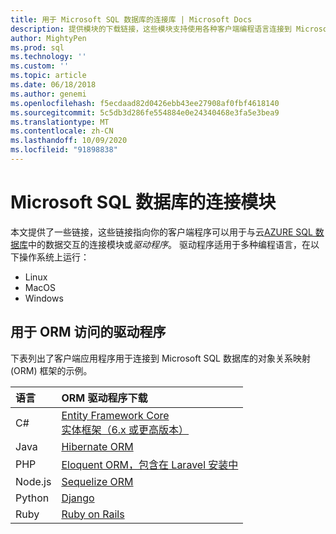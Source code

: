 ```yaml
---
title: 用于 Microsoft SQL 数据库的连接库 | Microsoft Docs
description: 提供模块的下载链接，这些模块支持使用各种客户端编程语言连接到 Microsoft SQL Server 和 Azure SQL 数据库。
author: MightyPen
ms.prod: sql
ms.technology: ''
ms.custom: ''
ms.topic: article
ms.date: 06/18/2018
ms.author: genemi
ms.openlocfilehash: f5ecdaad82d0426ebb43ee27908af0fbf4618140
ms.sourcegitcommit: 5c5db3d286fe554884e0e24340468e3fa5e3bea9
ms.translationtype: MT
ms.contentlocale: zh-CN
ms.lasthandoff: 10/09/2020
ms.locfileid: "91898838"
---
```

# <a name="connection-modules-for-microsoft-sql-databases"></a>Microsoft SQL 数据库的连接模块

本文提供了一些链接，这些链接指向你的客户端程序可以用于与云[AZURE SQL 数据库](https://docs.microsoft.com/azure/sql-database/)中的数据交互的连接模块或*驱动程序*。 驱动程序适用于多种编程语言，在以下操作系统上运行：

- Linux
- MacOS
- Windows


## <a name="drivers-for-orm-access"></a>用于 ORM 访问的驱动程序


下表列出了客户端应用程序用于连接到 Microsoft SQL 数据库的对象关系映射 (ORM) 框架的示例。


| 语言 | ORM 驱动程序下载 |
| :------- | :------------------ |
| C# | [Entity Framework Core](https://docs.microsoft.com/ef/core/)<br />[实体框架（6.x 或更高版本）](https://docs.microsoft.com/ef/) |
| Java | [Hibernate ORM](https://hibernate.org/orm)|
| PHP | [Eloquent ORM，包含在 Laravel 安装中](https://laravel.com/docs/) |
| Node.js | [Sequelize ORM](https://docs.sequelizejs.com) |
| Python | [Django](https://www.djangoproject.com/) |
| Ruby | [Ruby on Rails](https://rubyonrails.org/) |

